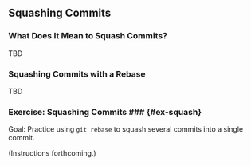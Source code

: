 Squashing Commits
-----------------

### What Does It Mean to Squash Commits? ###

TBD

### Squashing Commits with a Rebase ###

TBD

<!--

  Pg. 243

-->


### Exercise: Squashing Commits ### {#ex-squash}

<div class="notes">

Goal: Practice using `git rebase` to squash several commits into a
single commit.

</div>

(Instructions forthcoming.)
